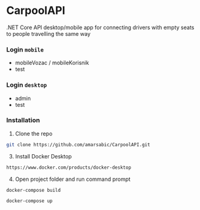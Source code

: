 # CarpoolAPI
.NET Core API desktop/mobile app for connecting drivers with empty seats to people travelling the same way

### Login `mobile`

* mobileVozac / mobileKorisnik
* test

### Login `desktop`

* admin
* test

### Installation

1. Clone the repo
```sh
git clone https://github.com/amarsabic/CarpoolAPI.git
```
3. Install Docker Desktop 
```sh
https://www.docker.com/products/docker-desktop
```
4. Open project folder and run command prompt 
```JS
docker-compose build
```
```JS
docker-compose up
```

